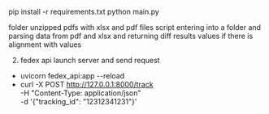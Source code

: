 pip install -r requirements.txt
python main.py


folder unzipped pdfs with xlsx and pdf files
script entering into a folder and parsing data from pdf and xlsx and returning diff results values if there is alignment with values



2. fedex api
launch server and send request
* uvicorn fedex_api:app --reload 
* curl -X POST http://127.0.0.1:8000/track \
  -H "Content-Type: application/json" \
  -d '{"tracking_id": "12312341231"}'